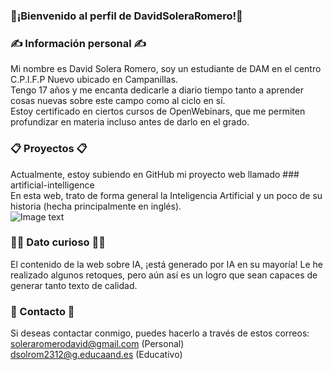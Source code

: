 ### 👋¡Bienvenido al perfil de DavidSoleraRomero!👋

### ✍ Información personal ✍
Mi nombre es David Solera Romero, soy un estudiante de DAM en el centro C.P.I.F.P Nuevo ubicado en Campanillas. <br>
Tengo 17 años y me encanta dedicarle a diario tiempo tanto a aprender cosas nuevas sobre este campo como al ciclo en sí. <br>
Estoy certificado en ciertos cursos de OpenWebinars, que me permiten profundizar en materia incluso antes de darlo en el grado. <br>

### 📋 Proyectos 📋
Actualmente, estoy subiendo en GitHub mi proyecto web llamado ### artificial-intelligence <br>
En esta web, trato de forma general la Inteligencia Artificial y un poco de su historia (hecha principalmente en inglés). <br>
![Image text](https://github.com/DavidSoleraRomero/DavidSoleraRomero/blob/main/ai-gif.gif)

### 🐱‍🏍 Dato curioso 🐱‍🏍
El contenido de la web sobre IA, ¡está generado por IA en su mayoría!
Le he realizado algunos retoques, pero aún así es un logro que sean capaces de generar tanto texto de calidad.

### 📩 Contacto 📩
Si deseas contactar conmigo, puedes hacerlo a través de estos correos: <br>
soleraromerodavid@gmail.com (Personal) <br>
dsolrom2312@g.educaand.es (Educativo) <br>

<!--
**DavidSoleraRomero/DavidSoleraRomero** is a ✨ _special_ ✨ repository because its `README.md` (this file) appears on your GitHub profile.


- 🔭 I’m currently working on ...
- 🌱 I’m currently learning ...
- 👯 I’m looking to collaborate on ...
- 🤔 I’m looking for help with ...
- 💬 Ask me about ...
- 📫 How to reach me: ...
- 😄 Pronouns: ...
- ⚡ Fun fact: ...
-->
